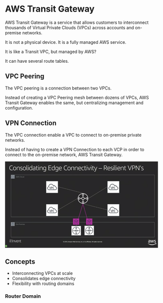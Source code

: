 # AWS Transit Gateway

AWS Transit Gateway is a service that allows customers to interconnect thousands of Virtual Private Clouds (VPCs) across accounts and on-premise networks.

It is not a physical device. It is a fully managed AWS service.

It is like a Transit VPC, but managed by AWS?

It can have several route tables.

## VPC Peering

The VPC peering is a connection between two VPCs. 

Instead of creating a VPC Peering mesh between dozens of VPCs, AWS Transit Gateway enables the same, but centralizing management and configuration.

## VPN Connection

The VPC connection enable a VPC to connect to on-premise private networks.

Instead of having to create a VPN Connection to each VCP in order to connect to the on-premise network, AWS Transit Gateway.

![AWS Transit Gateway with Resilient VPN](./transit-gateway-resilient-vpn.png)



## Concepts

- Interconnecting VPCs at scale
- Consolidates edge connectivity
- Flexibility with routing domains

### Router Domain

